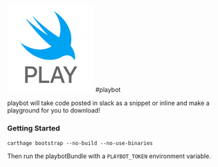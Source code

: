 <img src="playground_Icon.png?raw=true" alt="playbot icon" width="200" height="200" />
#playbot

playbot will take code posted in slack as a snippet or inline and make a playground for you to download!

### Getting Started

    carthage bootstrap --no-build --no-use-binaries

Then run the playbotBundle with a `PLAYBOT_TOKEN` environment variable.

